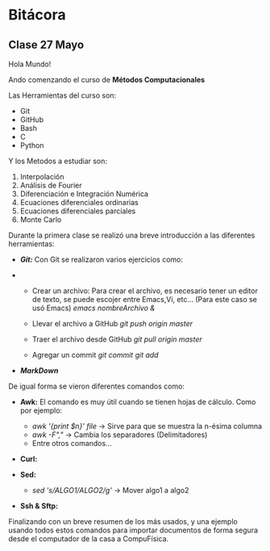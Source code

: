 # **Bitácora** #
## Clase 27 Mayo ##

Hola Mundo!

Ando comenzando el curso de **Métodos Computacionales**

Las Herramientas del curso son:

- Git
- GitHub
- Bash
- C
- Python

Y los Metodos a estudiar son:

1. Interpolación 
2. Análisis de Fourier
3. Diferenciación e Integración Numérica
4. Ecuaciones diferenciales ordinarias
5. Ecuaciones diferenciales parciales
6. Monte Carlo

Durante la primera clase se realizó una breve introducción  a las diferentes herramientas:

- ***Git:*** Con Git se realizaron varios ejercicios como:

*
	- Crear un archivo: Para crear el archivo, es necesario tener un editor de texto, se puede escojer entre Emacs,Vi, etc... (Para este caso se usó Emacs)
		*emacs nombreArchivo &*

	- Llevar el archivo a GitHub
		*git push origin master*

	- Traer el archivo desde GitHub
		*git pull origin master*
	
	- Agregar un commit 
		*git commit* 
		*git add*
		
- ***MarkDown***


De igual forma se vieron diferentes comandos como:

- **Awk:** El comando es muy útil cuando se tienen hojas de cálculo. Como por ejemplo:

	- *awk '{print $n}' file* -> Sirve para que se muestra la n-ésima columna 
	- *awk -F","* -> Cambia los separadores (Delimitadores)
	- Entre otros comandos...
	
- **Curl:**
- **Sed:**
	- *sed 's/ALGO1/ALGO2/g'* -> Mover algo1 a algo2

- **Ssh & Sftp:**


Finalizando con un breve resumen de los más usados, y una ejemplo usando todos estos comandos para importar documentos de forma segura desde el computador de la casa a CompuFísica.
